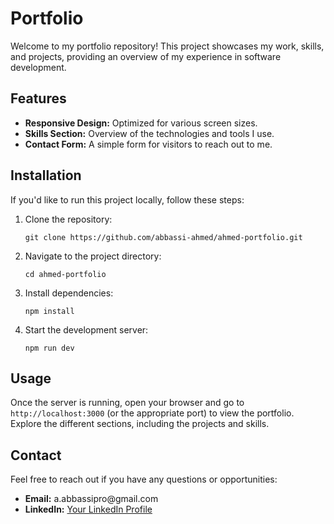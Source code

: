 <!DOCTYPE html>
<html lang="en">
<head>
    <meta charset="UTF-8">
    <meta name="viewport" content="width=device-width, initial-scale=1.0">
</head>
    <h1>Portfolio</h1>
    <p>Welcome to my portfolio repository! This project showcases my work, skills, and projects, providing an overview of my experience in software development.</p>
    <h2 id="features">Features</h2>
    <ul>
        <li><strong>Responsive Design:</strong> Optimized for various screen sizes.</li>
        <li><strong>Skills Section:</strong> Overview of the technologies and tools I use.</li>
        <li><strong>Contact Form:</strong> A simple form for visitors to reach out to me.</li>
    </ul>
    <h2 id="installation">Installation</h2>
    <p>If you'd like to run this project locally, follow these steps:</p>
    <ol>
        <li>Clone the repository:</li>
        <pre><code>git clone https://github.com/abbassi-ahmed/ahmed-portfolio.git</code></pre>
        <li>Navigate to the project directory:</li>
        <pre><code>cd ahmed-portfolio</code></pre>
        <li>Install dependencies:</li>
        <pre><code>npm install</code></pre>
        <li>Start the development server:</li>
        <pre><code>npm run dev</code></pre>
    </ol>
    <h2 id="usage">Usage</h2>
    <p>Once the server is running, open your browser and go to <code>http://localhost:3000</code> (or the appropriate port) to view the portfolio. Explore the different sections, including the projects and skills.</p>
    <h2 id="contact">Contact</h2>
    <p>Feel free to reach out if you have any questions or opportunities:</p>
    <ul>
        <li><strong>Email:</strong> a.abbassipro@gmail.com</li>
        <li><strong>LinkedIn:</strong> <a href="https://www.linkedin.com/in/ahmed-abbassi-/">Your LinkedIn Profile</a></li>
    </ul>
</body>
</html>
